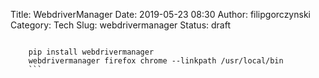 Title: WebdriverManager
Date: 2019-05-23 08:30
Author: filipgorczynski
Category: Tech
Slug: webdrivermanager
Status: draft

```

    pip install webdrivermanager
    webdrivermanager firefox chrome --linkpath /usr/local/bin
    ```
